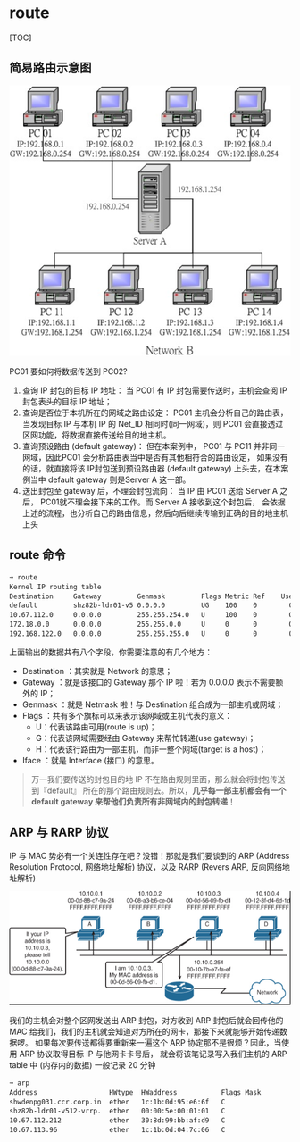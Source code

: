 # route

[TOC]

## 简易路由示意图
![简易路由示意图](images/route/1.png)

PC01 要如何将数据传送到 PC02?

1. 查询 IP 封包的目标 IP 地址： 当 PC01 有 IP 封包需要传送时，主机会查阅 IP 封包表头的目标 IP 地址；
2. 查询是否位于本机所在的网域之路由设定： PC01 主机会分析自己的路由表，当发现目标 IP 与本机 IP 的 Net_ID 相同时(同一网域)，则 PC01 会直接透过区网功能，将数据直接传送给目的地主机。
3. 查询预设路由 (default gateway)： 但在本案例中， PC01 与 PC11 并非同一网域，因此PC01 会分析路由表当中是否有其他相符合的路由设定， 如果没有的话，就直接将该 IP封包送到预设路由器 (default gateway) 上头去，在本案例当中 default gateway 则是Server A 这一部。
4. 送出封包至 gateway 后，不理会封包流向： 当 IP 由 PC01 送给 Server A 之后， PC01就不理会接下来的工作。而 Server A 接收到这个封包后， 会依据上述的流程，也分析自己的路由信息，然后向后继续传输到正确的目的地主机上头

## route 命令
```sh
➜ route
Kernel IP routing table
Destination     Gateway         Genmask         Flags Metric Ref    Use Iface
default         shz82b-ldr01-v5 0.0.0.0         UG    100    0        0 enp0s31f6
10.67.112.0     0.0.0.0         255.255.254.0   U     100    0        0 enp0s31f6
172.18.0.0      0.0.0.0         255.255.0.0     U     0      0        0 docker0
192.168.122.0   0.0.0.0         255.255.255.0   U     0      0        0 virbr0
```

上面输出的数据共有八个字段，你需要注意的有几个地方：
- Destination ：其实就是 Network 的意思；
- Gateway ：就是该接口的 Gateway 那个 IP 啦！若为 0.0.0.0 表示不需要额外的 IP；
- Genmask ：就是 Netmask 啦！与 Destination 组合成为一部主机或网域；
- Flags ：共有多个旗标可以来表示该网域或主机代表的意义：
    + U：代表该路由可用(route is up)；
    + G：代表该网域需要经由 Gateway 来帮忙转递(use gateway)；
    + H：代表该行路由为一部主机，而非一整个网域(target is a host)；
- Iface ：就是 Interface (接口) 的意思。

> 万一我们要传送的封包目的地 IP 不在路由规则里面，那么就会将封包传送到『default』 所在的那个路由规则去。所以，**几乎每一部主机都会有一个 default gateway 来帮他们负责所有非网域内的封包转递**！

## ARP 与 RARP 协议
IP 与 MAC 势必有一个关连性存在吧？没错！那就是我们要谈到的 ARP (Address Resolution Protocol, 网络地址解析) 协议，以及 RARP (Revers ARP, 反向网络地址解析)

![ARP](images/route/2.png)

我们的主机会对整个区网发送出 ARP 封包，对方收到 ARP 封包后就会回传他的 MAC 给我们，我们的主机就会知道对方所在的网卡，那接下来就能够开始传递数据啰。 如果每次要传送都得要重新来一遍这个 ARP 协定那不是很烦？因此，当使用 ARP 协议取得目标 IP 与他网卡卡号后， 就会将该笔记录写入我们主机的 ARP table 中 (内存内的数据) 一般记录 20 分钟


```sh
➜ arp
Address                  HWtype  HWaddress           Flags Mask            Iface
shwdenpg031.ccr.corp.in  ether   1c:1b:0d:95:e6:6f   C                     enp0s31f6
shz82b-ldr01-v512-vrrp.  ether   00:00:5e:00:01:01   C                     enp0s31f6
10.67.112.212            ether   30:8d:99:bb:af:d9   C                     enp0s31f6
10.67.113.96             ether   1c:1b:0d:04:7c:06   C                     enp0s31f6
```


